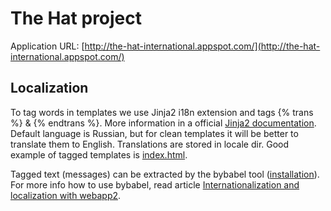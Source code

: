 # The Hat project

Application URL: [http://the-hat-international.appspot.com/](http://the-hat-international.appspot.com/)

## Localization
To tag words in templates we use Jinja2 i18n extension and tags {% trans %} & {% endtrans %}. More information in a official [Jinja2 documentation](http://jinja.pocoo.org/docs/extensions/#i18n-extension). Default language is Russian, but for clean templates it will be better to translate them to English. Translations are stored in locale dir. Good example of tagged templates is [index.html](https://github.com/Sibyx/thehat/blob/master/templates/index.html).

Tagged text (messages) can be extracted by the bybabel tool ([installation](http://webapp-improved.appspot.com/tutorials/i18n.html#get-babel-and-pytz)). For more info how to use bybabel, read article [Internationalization and localization with webapp2](http://webapp-improved.appspot.com/tutorials/i18n.html#extract-and-compile-translations).
